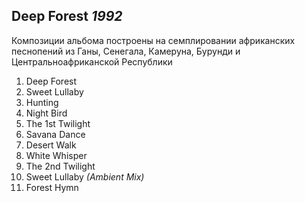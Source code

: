 ## Deep Forest *1992*

Композиции альбома построены на семплировании африканских песнопений из Ганы, Сенегала, Камеруна, Бурунди и Центральноафриканской Республики

1. Deep Forest
2. Sweet Lullaby
3. Hunting
4. Night Bird
5. The 1st Twilight
6. Savana Dance
7. Desert Walk
8. White Whisper
9. The 2nd Twilight
10. Sweet Lullaby *(Ambient Mix)*
11. Forest Hymn
